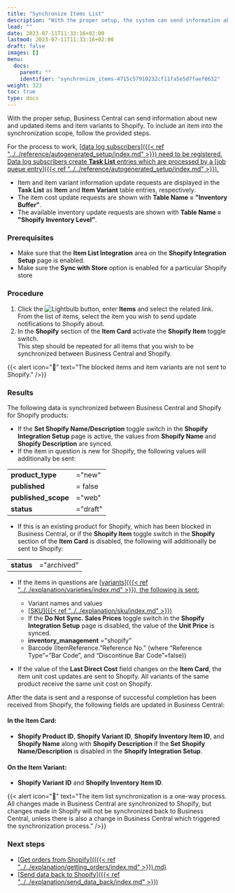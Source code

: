 ```yaml
---
title: "Synchronize Items List"
description: "With the proper setup, the system can send information about new and updated items and item variants to Shopify."
lead: ""
date: 2023-07-11T11:33:16+02:00
lastmod: 2023-07-11T11:33:16+02:00
draft: false
images: []
menu:
  docs:
    parent: ""
    identifier: "synchronize_items-4715c57910232cf11fa5e5d7faef0632"
weight: 323
toc: true
type: docs
---
```


With the proper setup, Business Central can send information about new and updated items and item variants to Shopify. To include an item into the synchronization scope, follow the provided steps.

For the process to work, [<ins>data log subscribers<ins>]({{< ref "../../reference/autogenerated_setup/index.md" >}}) need to be registered. Data log subscribers create **Task List** entries which are processed by a [<ins>job queue entry<ins>]({{< ref "../../reference/autogenerated_setup/index.md" >}}).

- Item and item variant information update requests are displayed in the **Task List** as **Item** and **Item Variant** table entries, respectively. 
- The item cost update requests are shown with **Table Name = "Inventory Buffer"**.
- The available inventory update requests are shown with **Table Name = "Shopify  Inventory Level"**.

### Prerequisites

- Make sure that the **Item List Integration** area on the **Shopify Integration Setup** page is enabled.
- Make sure the **Sync with Store** option is enabled for a particular Shopify store

### Procedure

1. Click the ![Lightbulb](Lightbulb_icon.PNG) button, enter **Items** and select the related link.     
   From the list of items, select the item you wish to send update notifications to Shopify about.
2. In the **Shopify** section of the **Item Card** activate the **Shopify Item** toggle switch.      
   This step should be repeated for all items that you wish to be synchronized between Business Central and Shopify. 

{{< alert icon="📝" text="The blocked items and item variants are not sent to Shopify." />}}

### Results

The following data is synchronized between Business Central and Shopify for Shopify products:

- If the **Set Shopify Name/Description** toggle switch in the **Shopify Integration Setup** page is active, the values from **Shopify Name** and **Shopify Description** are synced. 
- If the item in question is new for Shopify, the following values will additionally be sent: 

|                 |          |
|-----------------|----------|
| **product_type**    | ="new"   |
| **published**       | = false  |
| **published_scope** | ="web"   |
| **status**          | ="draft" |

- If this is an existing product for Shopify, which has been blocked in Business Central, or if the **Shopify Item** toggle switch in the **Shopify** section of the **Item Card** is disabled, the following will additionally be sent to Shopify:

|                 |             |
|-----------------|-------------|
| **status**      | ="archived" |

- If the items in questions are [<ins>variants<ins>]({{< ref "../../explanation/varieties/index.md" >}}), the following is sent:

   - Variant names and values
   - [<ins>SKU<ins>]({{< ref "../../explanation/sku/index.md" >}})
   - If the **Do Not Sync. Sales Prices** toggle switch in the **Shopify Integration Setup** page is disabled, the value of the **Unit Price** is synced.
   - **inventory_management** ="shopify"
   - Barcode (ItemReference.”Reference No.” (where “Reference Type”=”Bar Code”, and “Discontinue Bar Code”=false))

- If the value of the **Last Direct Cost** field changes on the **Item Card**, the item unit cost updates are sent to Shopify. All variants of the same product receive the same unit cost on Shopify.
   
After the data is sent and a response of successful completion has been received from Shopify, the following fields are updated in Business Central:

#### In the **Item Card**:

- **Shopify Product ID**, **Shopify Variant ID**, **Shopify Inventory Item ID**, and **Shopify Name** along with **Shopify Description** if the **Set Shopify Name/Description** is disabled in the **Shopify Integration Setup**.

#### On the **Item Variant**:

- **Shopify Variant ID** and **Shopify Inventory Item ID**.

{{< alert icon="📝" text="The item list synchronization is a one-way process. All changes made in Business Central are synchronized to Shopify, but changes made in Shopify will not be synchronized back to Business Central, unless there is also a change in Business Central which triggered the synchronization process." />}}

### Next steps

- [<ins>Get orders from Shopify<ins>](({{< ref "../../explanation/getting_orders/index.md" >}}).md)
- [<ins>Send data back to Shopify<ins>]({{< ref "../../explanation/send_data_back/index.md" >}})

















